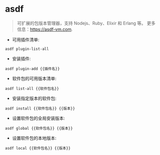 # asdf

> 可扩展的包版本管理器，支持 Nodejs、Ruby、Elixir 和 Erlang 等。
> 更多信息：<https://asdf-vm.com>.

- 可用插件清单:

`asdf plugin-list-all`

- 安装插件:

`asdf plugin-add {{插件名}}`

- 软件包的可用版本清单:

`asdf list-all {{软件包名}}`

- 安装指定版本的软件包:

`asdf install {{软件包名}} {{版本}}`

- 设置软件包的全局安装版本:

`asdf global {{软件包名}} {{版本}}`

- 设置软件包的本地版本:

`asdf local {{软件包名}} {{版本}}`
